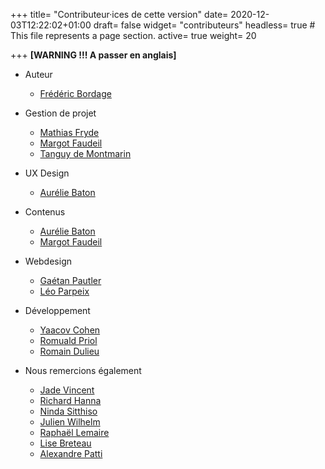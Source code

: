 +++
title= "Contributeur·ices de cette version"
date= 2020-12-03T12:22:02+01:00
draft= false
widget= "contributeurs"
headless= true  # This file represents a page section.
active= true
weight= 20

+++
**[WARNING !!! A passer en anglais]**
- Auteur
  - [Frédéric Bordage](https://www.linkedin.com/in/fbordage/)

- Gestion de projet
  - [Mathias Fryde](https://www.linkedin.com/in/mfryde/)
  - [Margot Faudeil](https://www.linkedin.com/in/margot-faudeil-53b81886/)
  - [Tanguy de Montmarin](https://www.linkedin.com/in/tanguy-de-montmarin-35355353/)

- UX Design
  - [Aurélie Baton](https://www.linkedin.com/in/aureliebaton/)

- Contenus
  - [Aurélie Baton](https://www.linkedin.com/in/aureliebaton/)
  - [Margot Faudeil](https://www.linkedin.com/in/margot-faudeil-53b81886/)

- Webdesign
  - [Gaétan Pautler](https://www.linkedin.com/in/gaetanpautler/)
  - [Léo Parpeix](https://www.linkedin.com/in/l%C3%A9o-parpeix-464832111/)

- Développement
  - [Yaacov Cohen](https://www.linkedin.com/in/yaacovcohen/)
  - [Romuald Priol](https://www.linkedin.com/in/romuald-p/)
  - [Romain Dulieu](https://www.linkedin.com/in/romain-dulieu-53a354120/)

- Nous remercions également
  - [Jade Vincent](https://www.linkedin.com/in/jadevincent/)
  - [Richard Hanna](https://www.linkedin.com/in/%F0%9F%8C%B1-richard-hanna-76a18115/)
  - [Ninda Sitthiso](https://www.linkedin.com/in/ninda-lejeune-sitthiso-76545817/)
  - [Julien Wilhelm](https://www.linkedin.com/in/julien-wilhelm/)
  - [Raphaël Lemaire](https://www.linkedin.com/in/rapha%C3%ABl-lemaire-71b99910/)
  - [Lise Breteau](https://www.linkedin.com/in/lisebreteau/)
  - [Alexandre Patti](https://www.linkedin.com/in/alexandre-patti/)
